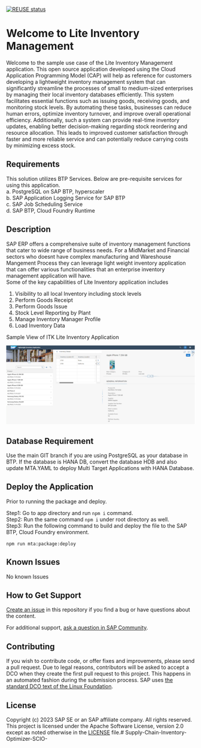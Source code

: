 [![REUSE status](https://api.reuse.software/badge/github.com/SAP-samples/liteinventorymanagement)](https://api.reuse.software/info/github.com/SAP-samples/liteinventorymanagement)

# Welcome to Lite Inventory Management
Welcome to the sample use case of the Lite Inventory Management application. This open source application developed using the Cloud Application Programming Model (CAP) will help as reference for customers developing a lightweight inventory management system that can significantly streamline the processes of small to medium-sized enterprises by managing their local inventory databases efficiently. This system facilitates essential functions such as issuing goods, receiving goods, and monitoring stock levels. By automating these tasks, businesses can reduce human errors, optimize inventory turnover, and improve overall operational efficiency. Additionally, such a system can provide real-time inventory updates, enabling better decision-making regarding stock reordering and resource allocation. This leads to improved customer satisfaction through faster and more reliable service and can potentially reduce carrying costs by minimizing excess stock.

## Requirements
This solution utilizes BTP Services. Below are pre-requisite services for using this application. \
a. PostgreSQL on SAP BTP, hyperscaler \
b. SAP Application Logging Service for SAP BTP \
c. SAP Job Scheduling Service \
d. SAP BTP, Cloud Foundry Runtime

## Description
SAP ERP offers a comprehensive suite of inventory management functions that cater to wide range of business needs. For a MidMarket and Financial sectors who doesnt have complex manufacturing and Wareshouse Mangement Process
they can leverage light weight inventory application that can offer various functionalities that an enterprise inventory management application will have.  
Some of the key capabilities of Lite Inventory application includes 
1. Visibility to all local Inventory including stock levels
2. Perform Goods Receipt
3. Perform Goods Issue
4. Stock Level Reporting by Plant
5. Manage Inventory Manager Profile
6. Load Inventory Data


Sample View of ITK Lite Inventory Application

![Reference Image](/liteinventory.jpg)

## Database Requirement
Use the main GIT branch if you are using PostgreSQL as your database in BTP. If the database is HANA DB, convert the database HDB and also update MTA.YAML to deploy Multi Target Applications with HANA Database.

## Deploy the Application
Prior to running the package and deploy.

Step1: Go to app directory and run `npm i` command.\
Step2: Run the same command `npm i` under root directory as well.\
Step3: Run the following command to build and deploy the file to the SAP BTP, Cloud Foundry environment.

```
npm run mta:package:deploy
```

## Known Issues
No known Issues

## How to Get Support
[Create an issue](https://github.com/SAP-samples/liteinventorymanagement/issues) in this repository if you find a bug or have questions about the content.
 
For additional support, [ask a question in SAP Community](https://answers.sap.com/questions/ask.html).

## Contributing
If you wish to contribute code, or offer fixes and improvements, please send a pull request. Due to legal reasons, contributors will be asked to accept a DCO when they create the first pull request to this project. This happens in an automated fashion during the submission process. SAP uses [the standard DCO text of the Linux Foundation](https://developercertificate.org/).

## License
Copyright (c) 2023 SAP SE or an SAP affiliate company. All rights reserved. This project is licensed under the Apache Software License, version 2.0 except as noted otherwise in the [LICENSE](LICENSE) file.#   S u p p l y - C h a i n - I n v e n t o r y - O p t i m i z e r - S C I O - 
 
 